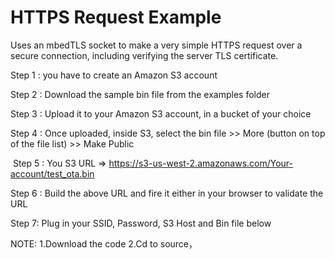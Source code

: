 # HTTPS Request Example

Uses an mbedTLS socket to make a very simple HTTPS request over a secure connection, including verifying the server TLS certificate.

   Step 1 : you have to create an Amazon S3 account
   
   Step 2 : Download the sample bin file from the examples folder
   
   Step 3 : Upload it to your Amazon S3 account, in a bucket of your choice
   
   Step 4 : Once uploaded, inside S3, select the bin file >> More (button on top of the file list) >> Make Public
   
  Step 5 : You S3 URL => https://s3-us-west-2.amazonaws.com/Your-account/test_ota.bin
   
   Step 6 : Build the above URL and fire it either in your browser  to validate the URL
   
   Step 7:  Plug in your SSID, Password, S3 Host and Bin file below


NOTE:
  1.Download the code 
  2.Cd to source，
